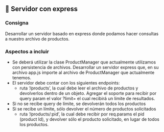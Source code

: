 ## 📁 Servidor con express

### Consigna
Desarrollar un servidor basado en express donde podamos hacer consultas a nuestro archivo de productos.

### Aspectos a incluir
- Se deberá utilizar la clase ProductManager que actualmente utilizamos con persistencia de archivos. 
Desarrollar un servidor express que, en su archivo app.js importe al archivo de ProductManager que actualmente tenemos.
- El servidor debe contar con los siguientes endpoints:
	- ruta ‘/products’, la cual debe leer el archivo de productos y devolverlos dentro de un objeto. Agregar el soporte para recibir por query param el valor ?limit= el cual recibirá un límite de resultados.
- Si no se recibe query de límite, se devolverán todos los productos
- Si se recibe un límite, sólo devolver el número de productos solicitados
	- ruta ‘/products/:pid’, la cual debe recibir por req.params el pid (product Id), y devolver sólo el producto solicitado, en lugar de todos los productos. 
